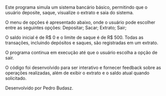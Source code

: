 Este programa simula um sistema bancário básico, permitindo que o usuário deposite, saque, visualize o extrato e saia do sistema.

O menu de opções é apresentado abaixo, onde o usuário pode escolher entre as seguintes opções: Depositar; Sacar; Extrato; Sair;

O saldo inicial é de R$ 0 e o limite de saque é de R$ 500. Todas as transações, incluindo depósitos e saques, são registradas em um extrato.

O programa continua em execução até que o usuário escolha a opção de sair.

O código foi desenvolvido para ser interativo e fornecer feedback sobre as operações realizadas, além de exibir o extrato e o saldo atual quando solicitado.

Desenvolvido por Pedro Budasz.
